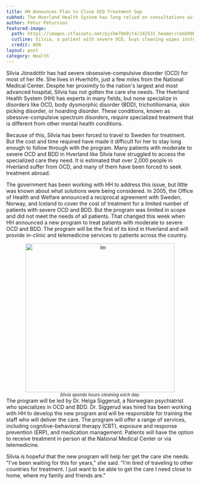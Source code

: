 ```yaml
---
title: HH Announces Plan to Close OCD Treatment Gap
subhed: The Hverland Health System has long relied on consultations with specialists in other Nordic countries to treat patients with severe OCD and BDD. A new program aims to change that.
author: Pétur Pétursson
featured-image: 
  path: https://images.ctfassets.net/pjshm78m9jt4/242531_header/cebb99b7651fb4ffca466ac25cd29236/importedImage242531_header?fm=avif&fit=fill&w=830&h=467&q=80
  cutline: Silvia, a patient with severe OCD, buys cleaning wipes instead of a loaf whenever she goes to the store.
  credit: HÚN
layout: post
category: Health
---
```


Silvia Jónsdóttir has had severe obsessive-compulsive disorder (OCD) for most of her life. She lives in Hverhöfn, just a few miles from the National Medical Center. Despite her proximity to the nation's largest and most advanced hospital, Silvia has not gotten the care she needs. The Hverland Health System (HH) has experts in many fields, but none specialize in disorders like OCD, body dysmorphic disorder (BDD), trichotillomania, skin picking disorder, or hoarding disorder. These conditions, known as obessive-compulsive spectrum disorders, require specialized treatment that is different from other mental health conditions.

Because of this, Silvia has been forced to travel to Sweden for treatment. But the cost and time required have made it difficult for her to stay long enough to follow through with the program. Many patients with moderate to severe OCD and BDD in Hverland like Silvia have struggled to access the specialized care they need. It is estimated that over 2,000 people in Hverland suffer from OCD, and many of them have been forced to seek treatment abroad.

The government has been working with HH to address this issue, but little was known about what solutions were being considered. In 2005, the Office of Health and Welfare announced a reciprocal agreement with Sweden, Norway, and Iceland to cover the cost of treatment for a limited number of patients with severe OCD and BDD. But the program was limited in scope and did not meet the needs of all patients. That changed this week when HH announced a new program to treat patients with moderate to severe OCD and BDD. The program will be the first of its kind in Hverland and will provide in-clinic and telemedicine services to patients across the country.

<div style="text-align: center">
    <img src="{{ site.baseurl }}/assets/img/ocd.png" alt="im" width="400"/>
    <br>
    <em><small>Silvia spends hours cleaning each day.</small></em>
</div>
The program will be led by Dr. Helga Siggerud, a Norwegian psychiatrist who specializes in OCD and BDD. Dr. Siggerud was hired has been working with HH to develop the new program and will be responsible for training the staff who will deliver the care. The program will offer a range of services, including cognitive-behavioral therapy (CBT), exposure and response prevention (ERP), and medication management. Patients will have the option to receive treatment in person at the National Medical Center or via telemedicine.

Silvia is hopeful that the new program will help her get the care she needs. "I've been waiting for this for years," she said. "I'm tired of traveling to other countries for treatment. I just want to be able to get the care I need close to home, where my family and friends are."
